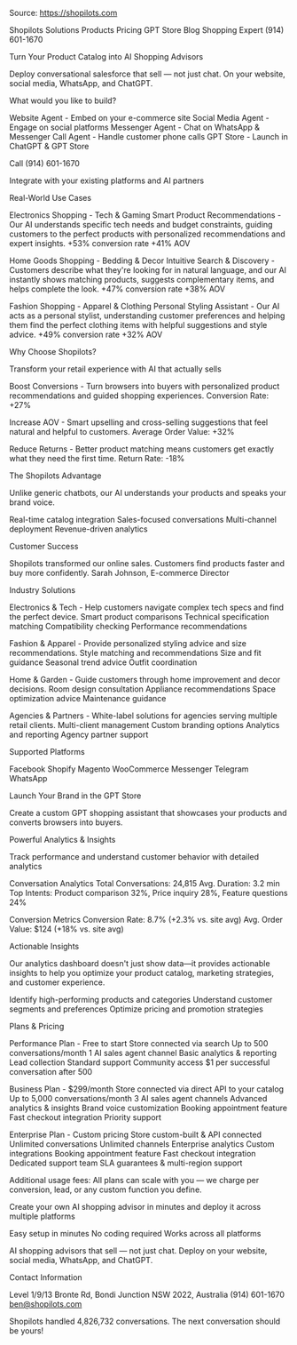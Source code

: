 Source: https://shopilots.com

Shopilots
Solutions
Products
Pricing
GPT Store
Blog
Shopping Expert
(914) 601-1670

Turn Your Product Catalog into AI Shopping Advisors

Deploy conversational salesforce that sell — not just chat. On your website, social media, WhatsApp, and ChatGPT.

What would you like to build?

Website Agent - Embed on your e-commerce site
Social Media Agent - Engage on social platforms
Messenger Agent - Chat on WhatsApp & Messenger
Call Agent - Handle customer phone calls
GPT Store - Launch in ChatGPT & GPT Store

Call (914) 601-1670

Integrate with your existing platforms and AI partners

Real-World Use Cases

Electronics Shopping - Tech & Gaming
Smart Product Recommendations - Our AI understands specific tech needs and budget constraints, guiding customers to the perfect products with personalized recommendations and expert insights.
+53% conversion rate
+41% AOV

Home Goods Shopping - Bedding & Decor
Intuitive Search & Discovery - Customers describe what they're looking for in natural language, and our AI instantly shows matching products, suggests complementary items, and helps complete the look.
+47% conversion rate
+38% AOV

Fashion Shopping - Apparel & Clothing
Personal Styling Assistant - Our AI acts as a personal stylist, understanding customer preferences and helping them find the perfect clothing items with helpful suggestions and style advice.
+49% conversion rate
+32% AOV

Why Choose Shopilots?

Transform your retail experience with AI that actually sells

Boost Conversions - Turn browsers into buyers with personalized product recommendations and guided shopping experiences.
Conversion Rate: +27%

Increase AOV - Smart upselling and cross-selling suggestions that feel natural and helpful to customers.
Average Order Value: +32%

Reduce Returns - Better product matching means customers get exactly what they need the first time.
Return Rate: -18%

The Shopilots Advantage

Unlike generic chatbots, our AI understands your products and speaks your brand voice.

Real-time catalog integration
Sales-focused conversations
Multi-channel deployment
Revenue-driven analytics

Customer Success

Shopilots transformed our online sales. Customers find products faster and buy more confidently.
Sarah Johnson, E-commerce Director

Industry Solutions

Electronics & Tech - Help customers navigate complex tech specs and find the perfect device.
Smart product comparisons
Technical specification matching
Compatibility checking
Performance recommendations

Fashion & Apparel - Provide personalized styling advice and size recommendations.
Style matching and recommendations
Size and fit guidance
Seasonal trend advice
Outfit coordination

Home & Garden - Guide customers through home improvement and decor decisions.
Room design consultation
Appliance recommendations
Space optimization advice
Maintenance guidance

Agencies & Partners - White-label solutions for agencies serving multiple retail clients.
Multi-client management
Custom branding options
Analytics and reporting
Agency partner support

Supported Platforms

Facebook
Shopify
Magento
WooCommerce
Messenger
Telegram
WhatsApp

Launch Your Brand in the GPT Store

Create a custom GPT shopping assistant that showcases your products and converts browsers into buyers.

Powerful Analytics & Insights

Track performance and understand customer behavior with detailed analytics

Conversation Analytics
Total Conversations: 24,815
Avg. Duration: 3.2 min
Top Intents: Product comparison 32%, Price inquiry 28%, Feature questions 24%

Conversion Metrics
Conversion Rate: 8.7% (+2.3% vs. site avg)
Avg. Order Value: $124 (+18% vs. site avg)

Actionable Insights

Our analytics dashboard doesn't just show data—it provides actionable insights to help you optimize your product catalog, marketing strategies, and customer experience.

Identify high-performing products and categories
Understand customer segments and preferences
Optimize pricing and promotion strategies

Plans & Pricing

Performance Plan - Free to start
Store connected via search
Up to 500 conversations/month
1 AI sales agent channel
Basic analytics & reporting
Lead collection
Standard support
Community access
$1 per successful conversation after 500

Business Plan - $299/month
Store connected via direct API to your catalog
Up to 5,000 conversations/month
3 AI sales agent channels
Advanced analytics & insights
Brand voice customization
Booking appointment feature
Fast checkout integration
Priority support

Enterprise Plan - Custom pricing
Store custom-built & API connected
Unlimited conversations
Unlimited channels
Enterprise analytics
Custom integrations
Booking appointment feature
Fast checkout integration
Dedicated support team
SLA guarantees & multi-region support

Additional usage fees: All plans can scale with you — we charge per conversion, lead, or any custom function you define.

Create your own AI shopping advisor in minutes and deploy it across multiple platforms

Easy setup in minutes
No coding required
Works across all platforms

AI shopping advisors that sell — not just chat. Deploy on your website, social media, WhatsApp, and ChatGPT.

Contact Information

Level 1/9/13 Bronte Rd, Bondi Junction NSW 2022, Australia
(914) 601-1670
ben@shopilots.com

Shopilots handled 4,826,732 conversations. The next conversation should be yours!
